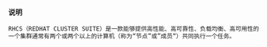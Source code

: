 #### 说明
```txt
RHCS（REDHAT CLUSTER SUITE）是一款能够提供高性能、高可靠性、负载均衡、高可用性的集群工具集
一个集群通常有两个或两个以上的计算机（称为“节点”或”成员“）共同执行一个任务。
```